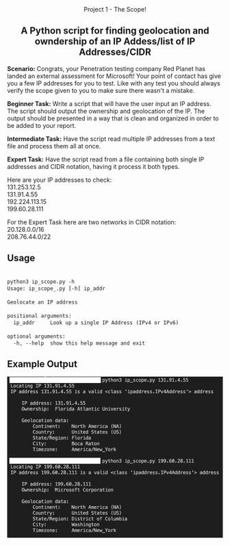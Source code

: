 <div align="center">
    <hi>Project 1 - The Scope!</h1>
    <h2>A Python script for finding geolocation and owndership of an IP Addess/list of IP Addresses/CIDR</h2>
</div>

<div>
<p>
<b>Scenario:</b> Congrats, your Penetration testing company Red Planet has landed an external assessment for Microsoft! Your point of contact has give you a few IP addresses for you to test. Like with any test you should always verify the scope given to you to make sure there wasn't a mistake.

<b>Beginner Task:</b> Write a script that will have the user input an IP address. The script should output the ownership and geolocation of the IP. The output should be presented in a way that is clean and organized in order to be added to your report.

<b>Intermediate Task:</b>  Have the script read multiple IP addresses from a text file and process them all at once.

<b>Expert Task:</b> Have the script read from a file containing both single IP addresses and CIDR notation, having it process it both types.

Here are your IP addresses to check:
<br>131.253.12.5
<br>131.91.4.55
<br>192.224.113.15
<br>199.60.28.111

For the Expert Task here are two networks in CIDR notation:
<br>20.128.0.0/16
<br>208.76.44.0/22
</p>

</div>

<h2>Usage</h2>

```

python3 ip_scope.py -h
Usage: ip_scope_.py [-h] ip_addr

Geolocate an IP address

positional arguments:
  ip_addr     Look up a single IP Address (IPv4 or IPv6)

optional arguments:
  -h, --help  show this help message and exit
```

<h2>Example Output</h2>

![](example.png)